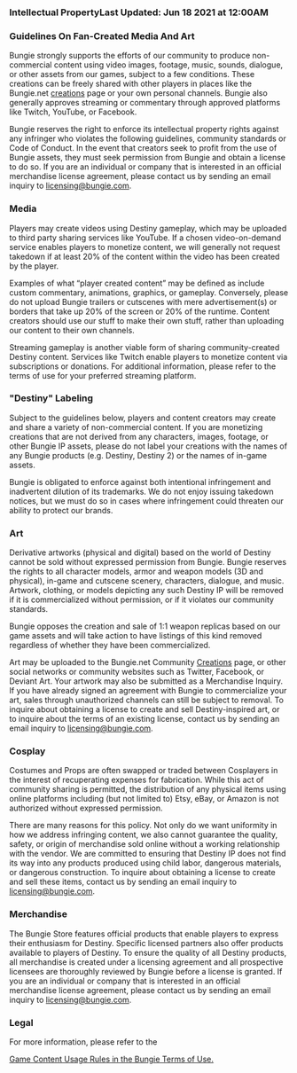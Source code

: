 ### Intellectual PropertyLast Updated: Jun 18 2021 at 12:00AM

### Guidelines On Fan-Created Media And Art

Bungie strongly supports the efforts of our community to produce non-commercial content using video images, footage, music, sounds, dialogue, or other assets from our games, subject to a few conditions. These creations can be freely shared with other players in places like the Bungie.net [creations](https://www.bungie.net/en/community/creations) page or your own personal channels. Bungie also generally approves streaming or commentary through approved platforms like Twitch, YouTube, or Facebook.  

Bungie reserves the right to enforce its intellectual property rights against any infringer who violates the following guidelines, community standards or Code of Conduct. In the event that creators seek to profit from the use of Bungie assets, they must seek permission from Bungie and obtain a license to do so. If you are an individual or company that is interested in an official merchandise license agreement, please contact us by sending an email inquiry to [licensing@bungie.com](mailto:licensing@bungie.com).

### Media

Players may create videos using Destiny gameplay, which may be uploaded to third party sharing services like YouTube. If a chosen video-on-demand service enables players to monetize content, we will generally not request takedown if at least 20% of the content within the video has been created by the player.

Examples of what “player created content” may be defined as include custom commentary, animations, graphics, or gameplay. Conversely, please do not upload Bungie trailers or cutscenes with mere advertisement(s) or borders that take up 20% of the screen or 20% of the runtime. Content creators should use our stuff to make their own stuff, rather than uploading our content to their own channels.

Streaming gameplay is another viable form of sharing community-created Destiny content. Services like Twitch enable players to monetize content via subscriptions or donations. For additional information, please refer to the terms of use for your preferred streaming platform.

### "Destiny" Labeling

Subject to the guidelines below, players and content creators may create and share a variety of non-commercial content. If you are monetizing creations that are not derived from any characters, images, footage, or other Bungie IP assets, please do not label your creations with the names of any Bungie products (e.g. Destiny, Destiny 2) or the names of in-game assets.

Bungie is obligated to enforce against both intentional infringement and inadvertent dilution of its trademarks. We do not enjoy issuing takedown notices, but we must do so in cases where infringement could threaten our ability to protect our brands.

### Art

Derivative artworks (physical and digital) based on the world of Destiny cannot be sold without expressed permission from Bungie. Bungie reserves the rights to all character models, armor and weapon models (3D and physical), in-game and cutscene scenery, characters, dialogue, and music. Artwork, clothing, or models depicting any such Destiny IP will be removed if it is commercialized without permission, or if it violates our community standards.

Bungie opposes the creation and sale of 1:1 weapon replicas based on our game assets and will take action to have listings of this kind removed regardless of whether they have been commercialized.

Art may be uploaded to the Bungie.net Community [Creations](https://www.bungie.net/en/community/creations) page, or other social networks or community websites such as Twitter, Facebook, or Deviant Art. Your artwork may also be submitted as a Merchandise Inquiry. If you have already signed an agreement with Bungie to commercialize your art, sales through unauthorized channels can still be subject to removal. To inquire about obtaining a license to create and sell Destiny-inspired art, or to inquire about the terms of an existing license, contact us by sending an email inquiry to [licensing@bungie.com](mailto:licensing@bungie.com).

### Cosplay

Costumes and Props are often swapped or traded between Cosplayers in the interest of recuperating expenses for fabrication. While this act of community sharing is permitted, the distribution of any physical items using online platforms including (but not limited to) Etsy, eBay, or Amazon is not authorized without expressed permission.

There are many reasons for this policy. Not only do we want uniformity in how we address infringing content, we also cannot guarantee the quality, safety, or origin of merchandise sold online without a working relationship with the vendor. We are committed to ensuring that Destiny IP does not find its way into any products produced using child labor, dangerous materials, or dangerous construction. To inquire about obtaining a license to create and sell these items, contact us by sending an email inquiry to [licensing@bungie.com](mailto:licensing@bungie.com).

### Merchandise

The Bungie Store features official products that enable players to express their enthusiasm for Destiny. Specific licensed partners also offer products available to players of Destiny. To ensure the quality of all Destiny products, all merchandise is created under a licensing agreement and all prospective licensees are thoroughly reviewed by Bungie before a license is granted. If you are an individual or company that is interested in an official merchandise license agreement, please contact us by sending an email inquiry to [licensing@bungie.com](mailto:licensing@bungie.com).

### Legal

For more information, please refer to the

[Game Content Usage Rules in the Bungie Terms of Use.](https://www.bungie.net/7/en/legal/terms)